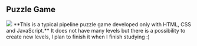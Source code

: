 ## Puzzle Game
<img src="https://i7rank.github.io/src/img/demo_puzz.gif">
**This is a typical pipeline puzzle game developed only with HTML, CSS and JavaScript.**
It does not have many levels but there is a possibility to create new levels, I plan to finish it when I finish studying :)
